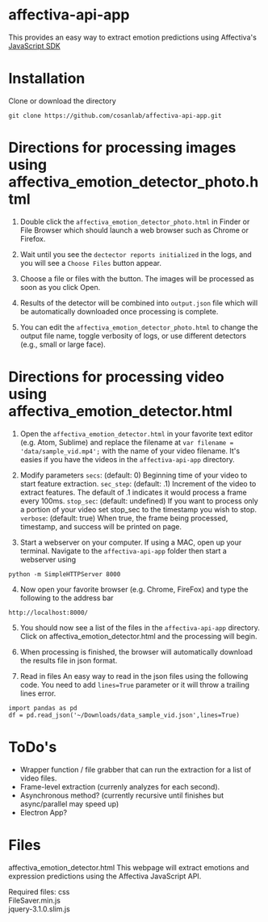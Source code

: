 # affectiva-api-app
This provides an easy way to extract emotion predictions using Affectiva's
[JavaScript SDK](https://affectiva.readme.io/docs/getting-started-with-the-emotion-sdk-for-javascript)

# Installation
Clone or download the directory
```
git clone https://github.com/cosanlab/affectiva-api-app.git
```

# Directions for processing images using affectiva_emotion_detector_photo.html
1. Double click the `affectiva_emotion_detector_photo.html` in Finder or File Browser
which should launch a web browser such as Chrome or Firefox.

2. Wait until you see the `dectector reports initialized` in the logs,
and you will see a `Choose Files` button appear.

3. Choose a file or files with the button. The images will be processed
as soon as you click Open.

4. Results of the detector will be combined into `output.json` file which will
be automatically downloaded once processing is complete.

5. You can edit the `affectiva_emotion_detector_photo.html` to change the
output file name, toggle verbosity of logs, or use different detectors (e.g., small or large face).


# Directions for processing video using affectiva_emotion_detector.html
1. Open the `affectiva_emotion_detector.html` in your favorite text editor (e.g. Atom, Sublime) and replace the filename at `var filename = 'data/sample_vid.mp4';` with the name of your
video filename. It's easies if you have the videos in the `affectiva-api-app` directory.

2. Modify parameters
`secs`: (default: 0) Beginning time of your video to start feature extraction.
`sec_step`: (default: .1) Increment of the video to extract features. The default of
.1 indicates it would process a frame every 100ms.
`stop_sec`: (default: undefined) If you want to process only a portion of your video
set stop_sec to the timestamp you wish to stop.
`verbose`: (default: true) When true, the frame being processed, timestamp, and success will be printed on page.

3. Start a webserver on your computer.
If using a MAC, open up your terminal. Navigate to the `affectiva-api-app` folder
then start a webserver using
```
python -m SimpleHTTPServer 8000
```

4. Now open your favorite browser (e.g. Chrome, FireFox) and type the following to the address bar
```
http://localhost:8000/
```

5. You should now see a list of the files in the `affectiva-api-app` directory.
Click on affectiva_emotion_detector.html and the processing will begin.

6. When processing is finished, the browser will automatically download the results file in json format.

7. Read in files
An easy way to read in the json files using the following code.
You need to add `lines=True` parameter or it will throw a trailing lines error.
```
import pandas as pd
df = pd.read_json('~/Downloads/data_sample_vid.json',lines=True)
```

# ToDo's
- Wrapper function / file grabber that can run the extraction for a list of video files.
- Frame-level extraction (currenly analyzes for each second).
- Asynchronous method? (currently recursive until finishes but async/parallel may speed up)
- Electron App?


# Files
affectiva_emotion_detector.html
This webpage will extract emotions and expression predictions using the Affectiva JavaScript API.

Required files:
	css  
	FileSaver.min.js  
	jquery-3.1.0.slim.js  
